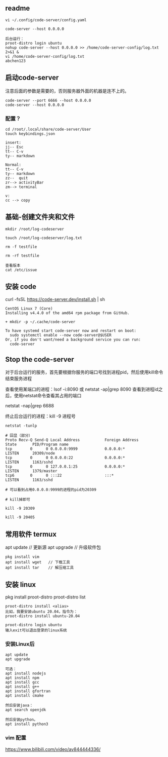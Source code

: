 ## readme
```
vi ~/.config/code-server/config.yaml

code-server --host 0.0.0.0

后台运行：
proot-distro login ubuntu
nohup code-server --host 0.0.0.0 >> /home/code-server-config/log.txt 2>&1 &
vi /home/code-server-config/log.txt
abchen123
```

## 启动code-server
注意后面的参数是需要的，否则服务器外面的机器是连不上的。
```
code-server --port 6666 --host 0.0.0.0
code-server --host 0.0.0.0
```

### 配置？
```
cd /root/.local/share/code-server/User
touch keybindings.json
```

```
insert:
jj-- Esc
tt-- C-v
ty-- markdown

Normal:
tt-- C-v
ty-- markdown
zz--  quit
zr--> activityBar
zm--> terminal

v:
cc --> copy
```

## 基础-创建文件夹和文件
```
mkdir /root/log-codeserver

touch /root/log-codeserver/log.txt

rm -f testfile

rm -rf testfile

查看版本
cat /etc/issue
```
## 安装 code 
curl -fsSL https://code-server.dev/install.sh | sh
```
CentOS Linux 7 (Core)
Installing v4.4.0 of the amd64 rpm package from GitHub.

+ mkdir -p ~/.cache/code-server

To have systemd start code-server now and restart on boot:
  sudo systemctl enable --now code-server@$USER
Or, if you don't want/need a background service you can run:
  code-server
```

## Stop the code-server
对于后台运行的服务，首先要根据你服务的端口号找到进程pid，然后使用kill命令结束服务进程

查看使用某端口的进程：lsof -i:8090
或 netstat -ap|grep 8090
查看到进程id之后，使用netstat命令查看其占用的端口

netstat -nap|grep 6688

终止后台运行的进程：kill -9 进程号
```
netstat -tunlp

# 回显（部分）
Proto Recv-Q Send-Q Local Address           Foreign Address         State       PID/Program name
tcp        0      0 0.0.0.0:9999            0.0.0.0:*               LISTEN      20309/node
tcp        0      0 0.0.0.0:22              0.0.0.0:*               LISTEN      1163/sshd
tcp        0      0 127.0.0.1:25            0.0.0.0:*               LISTEN      1379/master
tcp6       0      0 :::22                   :::*                    LISTEN      1163/sshd

# 可以看到占用0.0.0.0:9999的进程的pid为20309

# kill掉即可

kill -9 20309

kill -9 20405
```

## 常用软件 termux
apt update     // 更新源
apt upgrade  // 升级软件包
```
pkg install vim
apt install wget   // 下载工具
apt install tar    // 解压缩工具
```

## 安装 linux
pkg install proot-distro 
proot-distro list
```
proot-distro install <alias> 
比如，我要安装ubuntu 20.04，指令为：
proot-distro install ubuntu-20.04

proot-distro login ubuntu
输入exit可以退出登录的linux系统
```

### 安装Linux后
```
apt update
apt upgrade

可选：
apt install nodejs
apt install npm
apt install gcc
apt install g++
apt install gfortran
apt install cmake

然后安装java：
apt search openjdk

然后安装python。
apt install python3
```

### vim 配置
https://www.bilibili.com/video/av844444336/